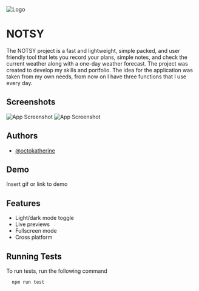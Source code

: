 
![Logo](https://imgur.com/a/TcKPH8j)



# NOTSY

The NOTSY project is a fast and lightweight, simple packed, and user friendly tool that lets you record your plans, simple notes, and check the current weather along with a one-day weather forecast.
The project was created to develop my skills and portfolio. The idea for the application was taken from my own needs, from now on I have three functions that I use every day.


## Screenshots

![App Screenshot](https://i.ibb.co/10J7z6S/screenshot-2024-01-16-08-34-52-80-12adbf5ac71b9ae50898fcc2db227a9c.jpg)
![App Screenshot](https://i.ibb.co/1f9FVJB/login-light.jpg)



## Authors

- [@octokatherine](https://www.github.com/octokatherine)


## Demo

Insert gif or link to demo


## Features

- Light/dark mode toggle
- Live previews
- Fullscreen mode
- Cross platform


## Running Tests

To run tests, run the following command

```bash
  npm run test
```


